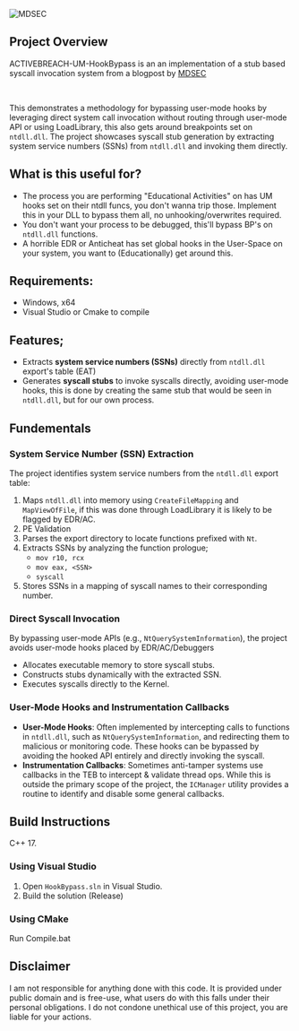 ![MDSEC](https://www.mdsec.co.uk/wp-content/themes/mdsec/img/mdsec-logo.svg)

## Project Overview
ACTIVEBREACH-UM-HookBypass is an an implementation of a stub based syscall invocation system from a blogpost by [MDSEC](https://www.mdsec.co.uk/2020/12/bypassing-user-mode-hooks-and-direct-invocation-of-system-calls-for-red-teams/)

<br>

This demonstrates a methodology for bypassing user-mode hooks by leveraging direct system call invocation without routing through user-mode API or using LoadLibrary, this also gets around breakpoints set on ``ntdll.dll``. The project showcases syscall stub generation by extracting system service numbers (SSNs) from `ntdll.dll` and invoking them directly.

## What is this useful for?

- The process you are performing "Educational Activities" on has UM hooks set on their ntdll funcs, you don't wanna trip those. Implement this in your DLL to bypass them all, no unhooking/overwrites required.
- You don't want your process to be debugged, this'll bypass BP's on ``ntdll.dll`` functions.
- A horrible EDR or Anticheat has set global hooks in the User-Space on your system, you want to (Educationally) get around this. 

## Requirements:
- Windows, x64
- Visual Studio or Cmake to compile

## Features;
- Extracts **system service numbers (SSNs)** directly from `ntdll.dll` export's table (EAT)
- Generates **syscall stubs** to invoke syscalls directly, avoiding user-mode hooks, this is done by creating the same stub that would be seen in `ntdll.dll`, but for our own process.

## Fundementals

### **System Service Number (SSN) Extraction**
The project identifies system service numbers from the `ntdll.dll` export table:
1. Maps `ntdll.dll` into memory using `CreateFileMapping` and `MapViewOfFile`, if this was done through LoadLibrary it is likely to be flagged by EDR/AC.
2. PE Validation
3. Parses the export directory to locate functions prefixed with `Nt`.
4. Extracts SSNs by analyzing the function prologue;
   - `mov r10, rcx`
   - `mov eax, <SSN>`
   - `syscall`
5. Stores SSNs in a mapping of syscall names to their corresponding number.

### **Direct Syscall Invocation**
By bypassing user-mode APIs (e.g., `NtQuerySystemInformation`), the project avoids user-mode hooks placed by EDR/AC/Debuggers
- Allocates executable memory to store syscall stubs.
- Constructs stubs dynamically with the extracted SSN.
- Executes syscalls directly to the Kernel.

### **User-Mode Hooks and Instrumentation Callbacks**
- **User-Mode Hooks**: Often implemented by intercepting calls to functions in `ntdll.dll`, such as `NtQuerySystemInformation`, and redirecting them to malicious or monitoring code. These hooks can be bypassed by avoiding the hooked API entirely and directly invoking the syscall.
- **Instrumentation Callbacks**: Sometimes anti-tamper systems use callbacks in the TEB to intercept & validate thread ops. While this is outside the primary scope of the project, the `ICManager` utility provides a routine to identify and disable some general callbacks.

## Build Instructions

C++ 17.

### Using Visual Studio
1. Open `HookBypass.sln` in Visual Studio.
2. Build the solution (Release)

### Using CMake
Run Compile.bat

## Disclaimer
I am not responsible for anything done with this code. It is provided under public domain and is free-use, what users do with this falls under their personal obligations. I do not condone unethical use of this project, you are liable for your actions.
